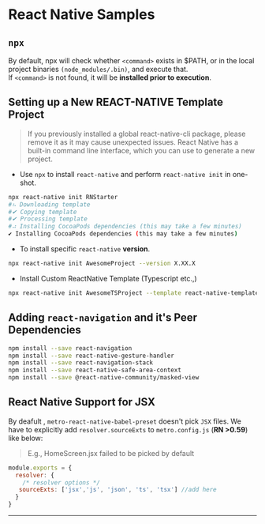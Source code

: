 # React Native Samples

## `npx`

By default, npx will check whether `<command>` exists in $PATH, or in the local project binaries `(node_modules/.bin)`, and execute that.  
If `<command>` is not found, it will be __installed prior to execution__.

## Setting up a New REACT-NATIVE Template Project

>If you previously installed a global react-native-cli package, please remove it as it may cause unexpected issues.
>React Native has a built-in command line interface, which you can use to generate a new project.

- Use `npx` to install `react-native` and perform `react-native init` in one-shot.

```bash
npx react-native init RNStarter
#⠦ Downloading template
#✔ Copying template
#✔ Processing template
#⠴ Installing CocoaPods dependencies (this may take a few minutes)
✔ Installing CocoaPods dependencies (this may take a few minutes)
```

- To install specific `react-native` __version__.

```bash
npx react-native init AwesomeProject --version X.XX.X
```

- Install Custom ReactNative Template (Typescript etc.,)

```bash
npx react-native init AwesomeTSProject --template react-native-template-typescript
```

## Adding `react-navigation` and it's Peer Dependencies

```bash
npm install --save react-navigation
npm install --save react-native-gesture-handler
npm install --save react-navigation-stack
npm install --save react-native-safe-area-context
npm install --save @react-native-community/masked-view
```

## React Native Support for JSX

By deafult , `metro-react-native-babel-preset` doesn't pick `JSX` files.
We have to explicitly add `resolver.sourceExts` to `metro.config.js` (__RN >0.59__) like below:

> E.g., HomeScreen.jsx failed to be picked by default

```js
module.exports = {
  resolver: {
    /* resolver options */
   sourceExts: ['jsx','js', 'json', 'ts', 'tsx'] //add here
  }
}
```


---
[react_natvie_enable_jsx]: https://stackoverflow.com/questions/50311473/how-to-allow-react-native-to-enable-support-for-jsx-extension-files/55134051
